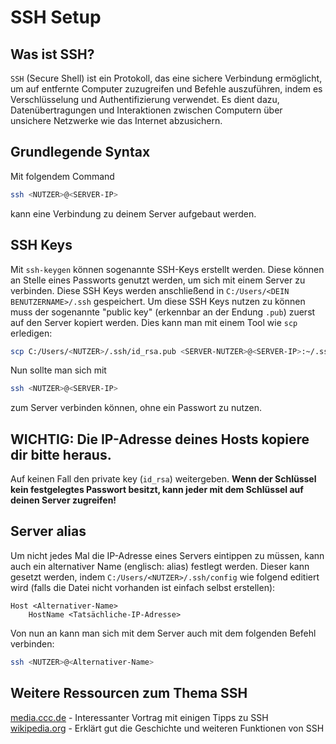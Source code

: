 # SSH Setup

## Was ist SSH?
`SSH` (Secure Shell) ist ein Protokoll, das eine sichere Verbindung ermöglicht, um auf entfernte Computer zuzugreifen und Befehle auszuführen, indem es Verschlüsselung und Authentifizierung verwendet. Es dient dazu, Datenübertragungen und Interaktionen zwischen Computern über unsichere Netzwerke wie das Internet abzusichern.

## Grundlegende Syntax
Mit folgendem Command
```bash
ssh <NUTZER>@<SERVER-IP>
```
kann eine Verbindung zu deinem Server aufgebaut werden.

## SSH Keys
Mit `ssh-keygen` können sogenannte SSH-Keys erstellt werden.
Diese können an Stelle eines Passworts genutzt werden, um sich mit einem Server zu verbinden.
Diese SSH Keys werden anschließend in `C:/Users/<DEIN BENUTZERNAME>/.ssh` gespeichert.
Um diese SSH Keys nutzen zu können muss der sogenannte "public key" (erkennbar an der Endung `.pub`) zuerst auf den Server kopiert werden.
Dies kann man mit einem Tool wie `scp` erledigen:
```bash
scp C:/Users/<NUTZER>/.ssh/id_rsa.pub <SERVER-NUTZER>@<SERVER-IP>:~/.ssh
```
Nun sollte man sich mit
```bash
ssh <NUTZER>@<SERVER-IP>
```
zum Server verbinden können, ohne ein Passwort zu nutzen.

## WICHTIG: Die IP-Adresse deines Hosts kopiere dir bitte heraus.
Auf keinen Fall den private key (`id_rsa`) weitergeben. **Wenn der Schlüssel kein festgelegtes Passwort besitzt, kann jeder mit dem Schlüssel auf deinen Server zugreifen!**

## Server alias
Um nicht jedes Mal die IP-Adresse eines Servers eintippen zu müssen, kann auch ein alternativer Name (englisch: alias) festlegt werden.
Dieser kann gesetzt werden, indem `C:/Users/<NUTZER>/.ssh/config` wie folgend editiert wird (falls die Datei nicht vorhanden ist einfach selbst erstellen):
```
Host <Alternativer-Name>
	HostName <Tatsächliche-IP-Adresse>
```
Von nun an kann man sich mit dem Server auch mit dem folgenden Befehl verbinden:
```bash
ssh <NUTZER>@<Alternativer-Name>
```

## Weitere Ressourcen zum Thema SSH
[media.ccc.de](https://media.ccc.de/v/gpn20-8-besser-leben-mit-ssh) - Interessanter Vortrag mit einigen Tipps zu SSH
<br>
[wikipedia.org](https://de.wikipedia.org/wiki/Secure_Shell) - Erklärt gut die Geschichte und weiteren Funktionen von SSH

